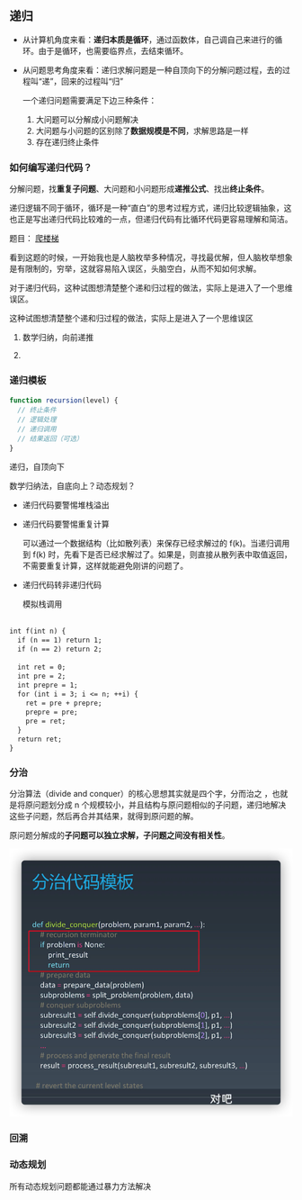 ## 递归

- 从计算机角度来看：**递归本质是循环**，通过函数体，自己调自己来进行的循环。由于是循环，也需要临界点，去结束循环。

- 从问题思考角度来看：递归求解问题是一种自顶向下的分解问题过程，去的过程叫“递”，回来的过程叫“归”

  一个递归问题需要满足下边三种条件：

  1. 大问题可以分解成小问题解决
  2. 大问题与小问题的区别除了**数据规模是不同**，求解思路是一样
  3. 存在递归终止条件

### 如何编写递归代码？

分解问题，找**重复子问题**、大问题和小问题形成**递推公式**、找出**终止条件**。

递归逻辑不同于循环，循环是一种“直白”的思考过程方式，递归比较逻辑抽象，这也正是写出递归代码比较难的一点，但递归代码有比循环代码更容易理解和简洁。

题目： [爬楼梯](https://leetcode-cn.com/problems/climbing-stairs/)

看到这题的时候，一开始我也是人脑枚举多种情况，寻找最优解，但人脑枚举想象是有限制的，穷举，这就容易陷入误区，头脑空白，从而不知如何求解。

对于递归代码，这种试图想清楚整个递和归过程的做法，实际上是进入了一个思维误区。

这种试图想清楚整个递和归过程的做法，实际上是进入了一个思维误区

1. 数学归纳，向前递推

2. 



### 递归模板

```javascript
function recursion(level) {
  // 终止条件
  // 逻辑处理
  // 递归调用
  // 结果返回（可选）
}
```



递归，自顶向下

数学归纳法，自底向上？动态规划？









- 递归代码要警惕堆栈溢出

- 递归代码要警惕重复计算

  可以通过一个数据结构（比如散列表）来保存已经求解过的 f(k)。当递归调用到 f(k) 时，先看下是否已经求解过了。如果是，则直接从散列表中取值返回，不需要重复计算，这样就能避免刚讲的问题了。

- 递归代码转非递归代码

  模拟栈调用



```

int f(int n) {
  if (n == 1) return 1;
  if (n == 2) return 2;
  
  int ret = 0;
  int pre = 2;
  int prepre = 1;
  for (int i = 3; i <= n; ++i) {
    ret = pre + prepre;
    prepre = pre;
    pre = ret;
  }
  return ret;
}
```



### 分治

分治算法（divide and conquer）的核心思想其实就是四个字，分而治之 ，也就是将原问题划分成 n 个规模较小，并且结构与原问题相似的子问题，递归地解决这些子问题，然后再合并其结果，就得到原问题的解。

原问题分解成的**子问题可以独立求解，子问题之间没有相关性**。

![image-20210610215850817](${images}/image-20210610215850817.png)

### 回溯

### 动态规划

所有动态规划问题都能通过暴力方法解决